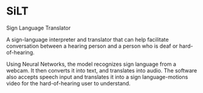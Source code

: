# SiLT
Sign Language Translator

A sign-language interpreter and translator that can help facilitate conversation between a hearing person and a person who is deaf or hard-of-hearing.

Using Neural Networks, the model recognizes sign language from a webcam. It then converts it into text, and translates into audio. The software also accepts speech input and translates it into a sign language-motions video for the hard-of-hearing user to understand. 
